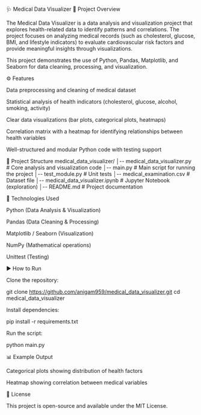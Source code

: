 🩺 Medical Data Visualizer
📌 Project Overview

The Medical Data Visualizer is a data analysis and visualization project that explores health-related data to identify patterns and correlations. The project focuses on analyzing medical records (such as cholesterol, glucose, BMI, and lifestyle indicators) to evaluate cardiovascular risk factors and provide meaningful insights through visualizations.

This project demonstrates the use of Python, Pandas, Matplotlib, and Seaborn for data cleaning, processing, and visualization.

⚙️ Features

Data preprocessing and cleaning of medical dataset

Statistical analysis of health indicators (cholesterol, glucose, alcohol, smoking, activity)

Clear data visualizations (bar plots, categorical plots, heatmaps)

Correlation matrix with a heatmap for identifying relationships between health variables

Well-structured and modular Python code with testing support

📂 Project Structure
medical_data_visualizer/
│-- medical_data_visualizer.py   # Core analysis and visualization code
│-- main.py                      # Main script for running the project
│-- test_module.py                # Unit tests
│-- medical_examination.csv       # Dataset file
│-- medical_data_visualizer.ipynb # Jupyter Notebook (exploration)
│-- README.md                     # Project documentation

🚀 Technologies Used

Python (Data Analysis & Visualization)

Pandas (Data Cleaning & Processing)

Matplotlib / Seaborn (Visualization)

NumPy (Mathematical operations)

Unittest (Testing)

▶️ How to Run

Clone the repository:

git clone https://github.com/anigam959/medical_data_visualizer.git
cd medical_data_visualizer


Install dependencies:

pip install -r requirements.txt


Run the script:

python main.py

📊 Example Output

Categorical plots showing distribution of health factors

Heatmap showing correlation between medical variables

📝 License

This project is open-source and available under the MIT License.
